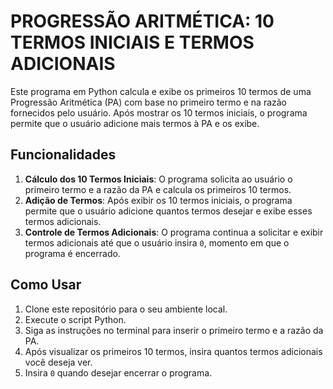 # PROGRESSÃO ARITMÉTICA: 10 TERMOS INICIAIS E TERMOS ADICIONAIS

Este programa em Python calcula e exibe os primeiros 10 termos de uma Progressão Aritmética (PA) com base no primeiro termo e na razão fornecidos pelo usuário. Após mostrar os 10 termos iniciais, o programa permite que o usuário adicione mais termos à PA e os exibe.

## Funcionalidades

1. **Cálculo dos 10 Termos Iniciais**: O programa solicita ao usuário o primeiro termo e a razão da PA e calcula os primeiros 10 termos.
2. **Adição de Termos**: Após exibir os 10 termos iniciais, o programa permite que o usuário adicione quantos termos desejar e exibe esses termos adicionais.
3. **Controle de Termos Adicionais**: O programa continua a solicitar e exibir termos adicionais até que o usuário insira `0`, momento em que o programa é encerrado.

## Como Usar

1. Clone este repositório para o seu ambiente local.
2. Execute o script Python.
3. Siga as instruções no terminal para inserir o primeiro termo e a razão da PA.
4. Após visualizar os primeiros 10 termos, insira quantos termos adicionais você deseja ver.
5. Insira `0` quando desejar encerrar o programa.

